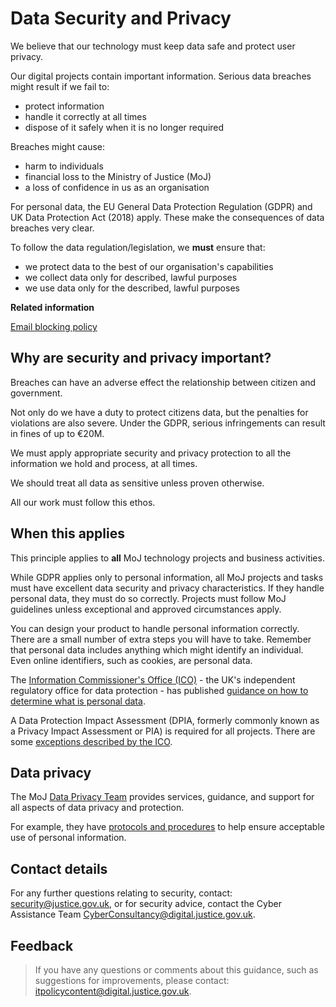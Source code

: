 # Data Security and Privacy

We believe that our technology must keep data safe and protect user privacy.

Our digital projects contain important information. Serious data breaches might result if we fail to:

-   protect information
-   handle it correctly at all times
-   dispose of it safely when it is no longer required

Breaches might cause:

-   harm to individuals
-   financial loss to the Ministry of Justice \(MoJ\)
-   a loss of confidence in us as an organisation

For personal data, the EU General Data Protection Regulation \(GDPR\) and UK Data Protection Act \(2018\) apply. These make the consequences of data breaches very clear.

To follow the data regulation/legislation, we **must** ensure that:

-   we protect data to the best of our organisation's capabilities
-   we collect data only for described, lawful purposes
-   we use data only for the described, lawful purposes

**Related information**  


[Email blocking policy](email-blocklist-policy.md)

## Why are security and privacy important?

Breaches can have an adverse effect the relationship between citizen and government.

Not only do we have a duty to protect citizens data, but the penalties for violations are also severe. Under the GDPR, serious infringements can result in fines of up to €20M.

We must apply appropriate security and privacy protection to all the information we hold and process, at all times.

We should treat all data as sensitive unless proven otherwise.

All our work must follow this ethos.

## When this applies

This principle applies to **all** MoJ technology projects and business activities.

While GDPR applies only to personal information, all MoJ projects and tasks must have excellent data security and privacy characteristics. If they handle personal data, they must do so correctly. Projects must follow MoJ guidelines unless exceptional and approved circumstances apply.

You can design your product to handle personal information correctly. There are a small number of extra steps you will have to take. Remember that personal data includes anything which might identify an individual. Even online identifiers, such as cookies, are personal data.

The [Information Commissioner's Office \(ICO\)](https://ico.org.uk) - the UK's independent regulatory office for data protection - has published [guidance on how to determine what is personal data](https://ico.org.uk/media/for-organisations/documents/1554/determining-what-is-personal-data.pdf).

A Data Protection Impact Assessment \(DPIA, formerly commonly known as a Privacy Impact Assessment or PIA\) is required for all projects. There are some [exceptions described by the ICO](https://ico.org.uk/for-organisations/guide-to-data-protection/guide-to-the-general-data-protection-regulation-gdpr/exemptions/).

## Data privacy

The MoJ [Data Privacy Team](mailto:privacy@justice.gov.uk) provides services, guidance, and support for all aspects of data privacy and protection.

For example, they have [protocols and procedures](acceptable-use-policy.md#data-protection-acceptable-use-protocols-and-standard-operating-procedures) to help ensure acceptable use of personal information.

## Contact details

For any further questions relating to security, contact: [security@justice.gov.uk](mailto:security@justice.gov.uk), or for security advice, contact the Cyber Assistance Team [CyberConsultancy@digital.justice.gov.uk](mailto:CyberConsultancy@digital.justice.gov.uk).

## Feedback

> If you have any questions or comments about this guidance, such as suggestions for improvements, please contact: [itpolicycontent@digital.justice.gov.uk](mailto:itpolicycontent@digital.justice.gov.uk).

